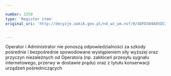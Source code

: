 ```yaml
---

number: 3250
type: 'Register item'
original_uri: 'http://decyzje.uokik.gov.pl/nd_wz_um.nsf/0/4DFD3A9A05DC3BB0C1257A280039A782?OpenDocument'


---
```


Operator i Administrator nie ponoszą odpowiedzialności za szkody pośrednie i bezpośrednie spowodowane wystąpieniem siły wyższej oraz przyczyn niezależnych od Operatora (np. zakłóceń przesyłu sygnału internetowego, przerwy w dostawie prądu) oraz z tytułu konserwacji urządzeń pośredniczących

